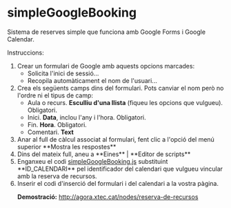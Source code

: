 simpleGoogleBooking
===================

Sistema de reserves simple que funciona amb Google Forms i Google Calendar.

Instruccions:
<ol>
<li>Crear un formulari de Google amb aquests opcions marcades:
<ul>
<li>Solicita l'inici de sessió...
<li>Recopila automàticament el nom de l'usuari...
</ul>
<li>Crea els següents camps dins del formulari. Pots canviar el nom però no l'ordre ni el tipus de camp: 
<ul>
<li>Aula o recurs. <strong>Esculliu d'una llista</strong> (fiqueu les opcions que vulgueu). Obligatori.
<li>Inici. <strong>Data</strong>, inclou l'any i l'hora. Obligatori.
<li>Fin. <strong>Hora</strong>. Obligatori.
<li>Comentari. <strong>Text</strong>
</ul>
<li>Anar al full de càlcul associat al formulari, fent clic a l'opció del menú superior **Mostra les respostes**
<li>Dins del mateix full, aneu a **Eines** | **Editor de scripts**
<li>Enganxeu el codi <a href="https://raw.githubusercontent.com/jmeler/simpleGoogleBooking/master/simpleGoogleBooking.js">simpleGoogleBooking.js</a> substituint **ID_CALENDARI** pel identificador del calendari que vulgueu vincular amb la reserva de recursos.
<li>Inserir el codi d'inserció del formulari i del calendari a la vostra pàgina.

**Demostració:** http://agora.xtec.cat/nodes/reserva-de-recursos
